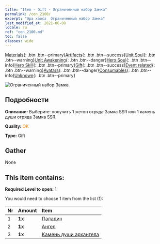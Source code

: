 ```yaml
---
title: "Item - Gift - Ограниченный набор Замка"
permalink: /con_2100/
excerpt: "Эра хаоса  Ограниченный набор Замка"
last_modified_at: 2021-06-08
locale: ru
ref: "con_2100.md"
toc: false
classes: wide
---
```

 [Materials](/ItemsRU/){: .btn .btn--primary}[Artifacts](/ItemsRU/Artifacts/){: .btn .btn--success}[Unit Soul](/ItemsRU/UnitSoul/){: .btn .btn--warning}[Unit Awakening](/ItemsRU/UnitAwakening/){: .btn .btn--danger}[Hero Soul](/ItemsRU/HeroSoul/){: .btn .btn--info}[Hero Skill](/ItemsRU/HeroSkill/){: .btn .btn--primary}[Gift](/ItemsRU/Gift/){: .btn .btn--success}[Event related](/ItemsRU/Events/){: .btn .btn--warning}[Avatars](/ItemsRU/Avatars/){: .btn .btn--danger}[Consumables](/ItemsRU/Consumables/){: .btn .btn--info}[Unknown](/ItemsRU/Unknown/){: .btn .btn--primary}

 ![Ограниченный набор Замка](/images/t/i_994001.png)

## Подробности
 **Описание:** Выберите: получить 1 жетон отряда Замка SSR или 1 камень души отряда Замка SSR.

 **Quality:** <span style="color: #FF8C00">OK</span>

 **Type:** Gift

## Gather

  None

## This item contains:

 **Required Level to open:** 1

 You would need to choose 1 item from the list (1):

  | Nr | Amount |     Item    |
  |:---|:-------|:------------|
  | 1 |  **1x** | [Паладин](/ItemsRU/unt_197/) |  | 
  | 2 |  **1x** | [Ангел](/ItemsRU/unt_196/) |  | 
  | 3 |  **1x** | [Камень души архангела](/ItemsRU/unt_288/) |  | 
